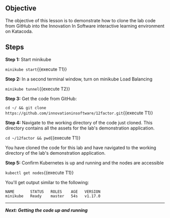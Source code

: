 ## Objective
The objective of this lesson is to demonstrate how to clone the lab code from GitHub into the Innovation In Software interactive learning environment on Katacoda.

## Steps

**Step 1:** Start minikube

`minikube start`{{execute T1}}

**Step 2:** In a second terminal window, turn on minikube Load Balancing

`minikube tunnel`{{execute T2}}

**Step 3:** Get the code from GitHub:

`cd ~/ && git clone https://github.com/innovationinsoftware/12factor.git`{{execute T1}}

**Step 4:** Navigate to the working directory of the code just cloned. This directory contains all the assets for the lab's demonstration application.

`cd ~/12factor && pwd`{{execute T1}}

You have cloned the code for this lab and have navigated to the working directory of the lab's demonstration application. 

**Step 5:** Confirm Kubernetes is up and running and the nodes are accessible

`kubectl get nodes`{{execute T1}}

You'll get output similar to the following:

```
NAME       STATUS   ROLES    AGE   VERSION
minikube   Ready    master   54s   v1.17.0

```

---

***Next: Getting the code up and running***